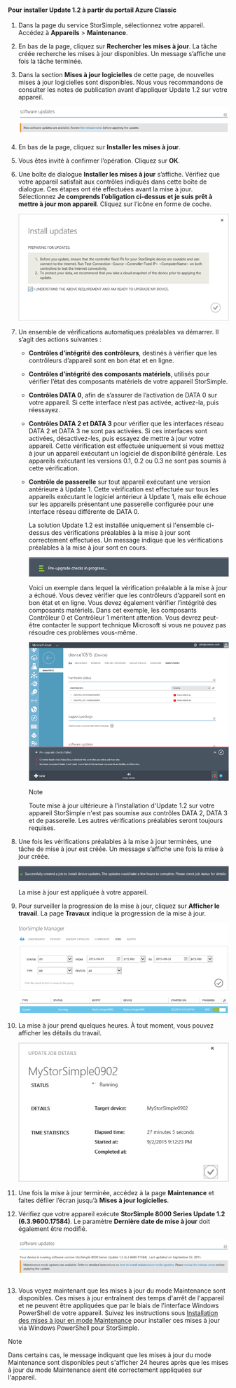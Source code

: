 <!--author=SharS last changed: 01/15/2016-->

#### Pour installer Update 1.2 à partir du portail Azure Classic
1. Dans la page du service StorSimple, sélectionnez votre appareil. Accédez à **Appareils** > **Maintenance**.
2. En bas de la page, cliquez sur **Rechercher les mises à jour**. La tâche créée recherche les mises à jour disponibles. Un message s’affiche une fois la tâche terminée.
3. Dans la section **Mises à jour logicielles** de cette page, de nouvelles mises à jour logicielles sont disponibles. Nous vous recommandons de consulter les notes de publication avant d’appliquer Update 1.2 sur votre appareil.
   
    ![Installer les mises à jour logicielles](./media/storsimple-install-update-via-portal/InstallUpdate12_11M.png)
4. En bas de la page, cliquez sur **Installer les mises à jour**.
5. Vous êtes invité à confirmer l’opération. Cliquez sur **OK**.
6. Une boîte de dialogue **Installer les mises à jour** s’affiche. Vérifiez que votre appareil satisfait aux contrôles indiqués dans cette boîte de dialogue. Ces étapes ont été effectuées avant la mise à jour. Sélectionnez **Je comprends l’obligation ci-dessus et je suis prêt à mettre à jour mon appareil**. Cliquez sur l’icône en forme de coche.
   
    ![Message de confirmation](./media/storsimple-install-update-via-portal/InstallUpdate12_2M.png)
7. Un ensemble de vérifications automatiques préalables va démarrer. Il s’agit des actions suivantes :
   
   * **Contrôles d’intégrité des contrôleurs**, destinés à vérifier que les contrôleurs d’appareil sont en bon état et en ligne.
   * **Contrôles d’intégrité des composants matériels**, utilisés pour vérifier l’état des composants matériels de votre appareil StorSimple.
   * **Contrôles DATA 0**, afin de s’assurer de l’activation de DATA 0 sur votre appareil. Si cette interface n’est pas activée, activez-la, puis réessayez.
   * **Contrôles DATA 2 et DATA 3** pour vérifier que les interfaces réseau DATA 2 et DATA 3 ne sont pas activées. Si ces interfaces sont activées, désactivez-les, puis essayez de mettre à jour votre appareil. Cette vérification est effectuée uniquement si vous mettez à jour un appareil exécutant un logiciel de disponibilité générale. Les appareils exécutant les versions 0.1, 0.2 ou 0.3 ne sont pas soumis à cette vérification.
   * **Contrôle de passerelle** sur tout appareil exécutant une version antérieure à Update 1. Cette vérification est effectuée sur tous les appareils exécutant le logiciel antérieur à Update 1, mais elle échoue sur les appareils présentant une passerelle configurée pour une interface réseau différente de DATA 0.
     
     La solution Update 1.2 est installée uniquement si l'ensemble ci-dessus des vérifications préalables à la mise à jour sont correctement effectuées. Un message indique que les vérifications préalables à la mise à jour sont en cours.
     
     ![Notification de la vérification préalable](./media/storsimple-install-update-via-portal/InstallUpdate12_3M.png)
     
     Voici un exemple dans lequel la vérification préalable à la mise à jour a échoué. Vous devez vérifier que les contrôleurs d’appareil sont en bon état et en ligne. Vous devez également vérifier l’intégrité des composants matériels. Dans cet exemple, les composants Contrôleur 0 et Contrôleur 1 méritent attention. Vous devrez peut-être contacter le support technique Microsoft si vous ne pouvez pas résoudre ces problèmes vous-même.
     
       ![Échec de la vérification préalable](./media/storsimple-install-update-via-portal/HCS_PreUpgradeChecksFailed-include.png)
     
     > [!NOTE]
     > Toute mise à jour ultérieure à l'installation d'Update 1.2 sur votre appareil StorSimple n'est pas soumise aux contrôles DATA 2, DATA 3 et de passerelle. Les autres vérifications préalables seront toujours requises.
     > 
     > 
8. Une fois les vérifications préalables à la mise à jour terminées, une tâche de mise à jour est créée. Un message s’affiche une fois la mise à jour créée.
   
    ![Création de la tâche de mise à jour](./media/storsimple-install-update-via-portal/InstallUpdate12_44M.png)
   
    La mise à jour est appliquée à votre appareil.
9. Pour surveiller la progression de la mise à jour, cliquez sur **Afficher le travail**. La page **Travaux** indique la progression de la mise à jour.
   
    ![Progression de la tâche de mise à jour](./media/storsimple-install-update-via-portal/InstallUpdate12_5M.png)
10. La mise à jour prend quelques heures. À tout moment, vous pouvez afficher les détails du travail.
    
    ![Détails de la tâche de mise à jour](./media/storsimple-install-update-via-portal/InstallUpdate12_6M.png)
11. Une fois la mise à jour terminée, accédez à la page **Maintenance** et faites défiler l’écran jusqu’à **Mises à jour logicielles**.
12. Vérifiez que votre appareil exécute **StorSimple 8000 Series Update 1.2 (6.3.9600.17584)**. Le paramètre **Dernière date de mise à jour** doit également être modifié.
    
    ![Page Maintenance](./media/storsimple-install-update-via-portal/InstallUpdate12_10M.png)
13. Vous voyez maintenant que les mises à jour du mode Maintenance sont disponibles. Ces mises à jour entraînent des temps d'arrêt de l'appareil et ne peuvent être appliquées que par le biais de l'interface Windows PowerShell de votre appareil. Suivez les instructions sous [Installation des mises à jour en mode Maintenance](../articles/storsimple/storsimple-update-device.md#install-maintenance-mode-updates-via-windows-powershell-for-storsimple) pour installer ces mises à jour via Windows PowerShell pour StorSimple.

> [!NOTE]
> Dans certains cas, le message indiquant que les mises à jour du mode Maintenance sont disponibles peut s'afficher 24 heures après que les mises à jour du mode Maintenance aient été correctement appliquées sur l'appareil.
> 
> 

<!---HONumber=AcomDC_0121_2016-->